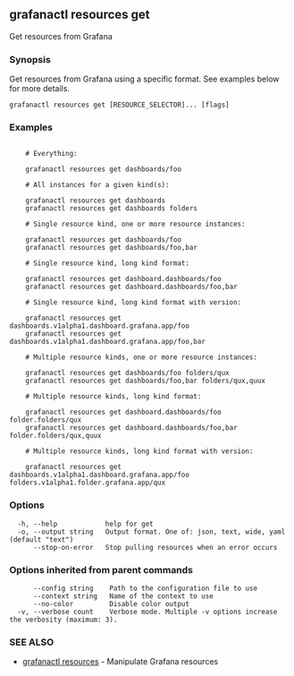 ## grafanactl resources get

Get resources from Grafana

### Synopsis

Get resources from Grafana using a specific format. See examples below for more details.

```
grafanactl resources get [RESOURCE_SELECTOR]... [flags]
```

### Examples

```

	# Everything:

	grafanactl resources get dashboards/foo

	# All instances for a given kind(s):

	grafanactl resources get dashboards
	grafanactl resources get dashboards folders

	# Single resource kind, one or more resource instances:

	grafanactl resources get dashboards/foo
	grafanactl resources get dashboards/foo,bar

	# Single resource kind, long kind format:

	grafanactl resources get dashboard.dashboards/foo
	grafanactl resources get dashboard.dashboards/foo,bar

	# Single resource kind, long kind format with version:

	grafanactl resources get dashboards.v1alpha1.dashboard.grafana.app/foo
	grafanactl resources get dashboards.v1alpha1.dashboard.grafana.app/foo,bar

	# Multiple resource kinds, one or more resource instances:

	grafanactl resources get dashboards/foo folders/qux
	grafanactl resources get dashboards/foo,bar folders/qux,quux

	# Multiple resource kinds, long kind format:

	grafanactl resources get dashboard.dashboards/foo folder.folders/qux
	grafanactl resources get dashboard.dashboards/foo,bar folder.folders/qux,quux

	# Multiple resource kinds, long kind format with version:

	grafanactl resources get dashboards.v1alpha1.dashboard.grafana.app/foo folders.v1alpha1.folder.grafana.app/qux
```

### Options

```
  -h, --help            help for get
  -o, --output string   Output format. One of: json, text, wide, yaml (default "text")
      --stop-on-error   Stop pulling resources when an error occurs
```

### Options inherited from parent commands

```
      --config string    Path to the configuration file to use
      --context string   Name of the context to use
      --no-color         Disable color output
  -v, --verbose count    Verbose mode. Multiple -v options increase the verbosity (maximum: 3).
```

### SEE ALSO

* [grafanactl resources](grafanactl_resources.md)	 - Manipulate Grafana resources

